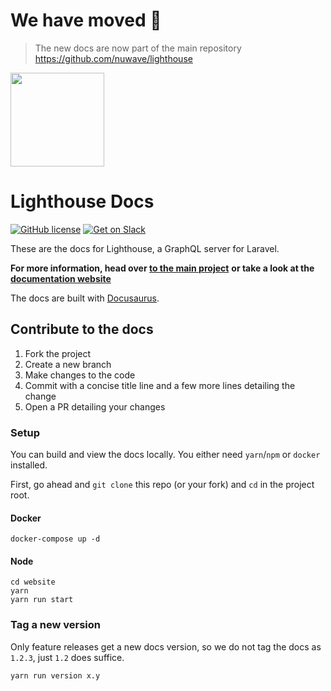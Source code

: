 # We have moved 🚚

> The new docs are now part of the main repository https://github.com/nuwave/lighthouse

<img src="logo.png" width="150" height="150">

# Lighthouse Docs

[![GitHub license](https://img.shields.io/github/license/nuwave/lighthouse.svg)](https://github.com/nuwave/lighthouse/blob/master/LICENSE)
[![Get on Slack](https://img.shields.io/badge/slack-join-orange.svg)](https://join.slack.com/t/lighthouse-php/shared_invite/enQtMzc1NzQwNTUxMjk3LWI1ZDQ1YWM1NmM2MmQ0NTU0NGNjZWFkMTJhY2VjMDAwZmMyZDFlZTc1Mjc3ZGY0MWM1Y2Q5MWNjYmJmYWJkYmU)

These are the docs for Lighthouse, a GraphQL server for Laravel.

**For more information, head over [to the main project](https://github.com/nuwave/lighthouse)**
**or take a look at the [documentation website](https://lighthouse-php.com/)**

The docs are built with [Docusaurus](https://docusaurus.io/).

## Contribute to the docs

1. Fork the project
1. Create a new branch
1. Make changes to the code
1. Commit with a concise title line and a few more lines detailing the change
1. Open a PR detailing your changes

### Setup

You can build and view the docs locally.
You either need `yarn`/`npm` or `docker` installed.

First, go ahead and `git clone` this repo (or your fork) and `cd` in the project root.

#### Docker

    docker-compose up -d

#### Node

    cd website
    yarn
    yarn run start

### Tag a new version

Only feature releases get a new docs version, so we do not tag the docs as `1.2.3`, just `1.2` does suffice.

    yarn run version x.y
